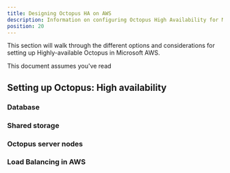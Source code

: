 ```yaml
---
title: Designing Octopus HA on AWS
description: Information on configuring Octopus High Availability for Microsoft Azure.
position: 20
---
```


This section will walk through the different options and considerations for setting up Highly-available Octopus in Microsoft AWS.

This document assumes you've read

## Setting up Octopus: High availability

### Database

### Shared storage

### Octopus server nodes

### Load Balancing in AWS